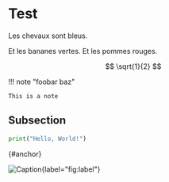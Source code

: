 # Test

Les chevaux sont bleus.

Et les bananes vertes.
Et les pommes rouges.

$$ \sqrt{1}{2} $$

!!! note "foobar baz"

    This is a note

<!-- | This | is   |
|------|------|
|   a  | table| -->

## Subsection

```python
print("Hello, World!")
```

[](){#anchor}

![Caption](url){label="fig:label"}
